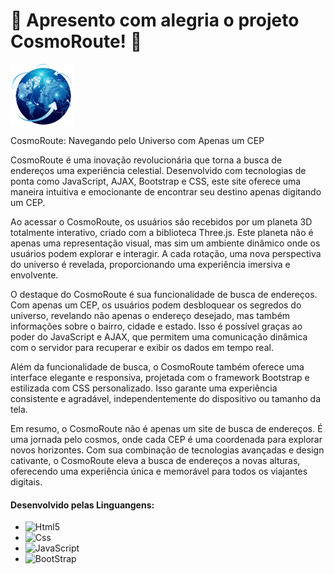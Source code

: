 <H1>🌟 Apresento com alegria o projeto CosmoRoute! 🚀 </H1>
<img src="img/Logo.png" alt="Logo do Projeto" width="100" height="100" align="center">
<P>
<strong></strong>CosmoRoute: Navegando pelo Universo com Apenas um CEP</strong>

CosmoRoute é uma inovação revolucionária que torna a busca de endereços uma experiência celestial. Desenvolvido com tecnologias de ponta como JavaScript, AJAX, Bootstrap e CSS, este site oferece uma maneira intuitiva e emocionante de encontrar seu destino apenas digitando um CEP.

Ao acessar o CosmoRoute, os usuários são recebidos por um planeta 3D totalmente interativo, criado com a biblioteca Three.js. Este planeta não é apenas uma representação visual, mas sim um ambiente dinâmico onde os usuários podem explorar e interagir. A cada rotação, uma nova perspectiva do universo é revelada, proporcionando uma experiência imersiva e envolvente.

O destaque do CosmoRoute é sua funcionalidade de busca de endereços. Com apenas um CEP, os usuários podem desbloquear os segredos do universo, revelando não apenas o endereço desejado, mas também informações sobre o bairro, cidade e estado. Isso é possível graças ao poder do JavaScript e AJAX, que permitem uma comunicação dinâmica com o servidor para recuperar e exibir os dados em tempo real.

Além da funcionalidade de busca, o CosmoRoute também oferece uma interface elegante e responsiva, projetada com o framework Bootstrap e estilizada com CSS personalizado. Isso garante uma experiência consistente e agradável, independentemente do dispositivo ou tamanho da tela.

Em resumo, o CosmoRoute não é apenas um site de busca de endereços. É uma jornada pelo cosmos, onde cada CEP é uma coordenada para explorar novos horizontes. Com sua combinação de tecnologias avançadas e design cativante, o CosmoRoute eleva a busca de endereços a novas alturas, oferecendo uma experiência única e memorável para todos os viajantes digitais.
</P>
<blockquote cite="">

</blockquote>

<h4>Desenvolvido pelas Linguangens:</h4>
<ul>
	<li><img aling="center" alt="Html5" src="https://img.shields.io/badge/HTML5-E34F26?style=for-the-badge&logo=html5&logoColor=white"></li>
	<li><img aling="center" alt="Css" src="https://img.shields.io/badge/CSS3-1572B6?style=for-the-badge&logo=css3&logoColor=white"> </li>
	<li><img aling="center" alt="JavaScript" src="https://img.shields.io/badge/JavaScript-F7DF1E?style=for-the-badge&logo=javascript&logoColor=black"> </li>
	<li> <img aling="center" alt="BootStrap" src="https://img.shields.io/badge/Bootstrap-563D7C?style=for-the-badge&logo=bootstrap&logoColor=white"></li>
</ul>
